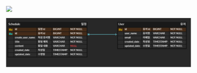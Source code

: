<img src="https://www.notion.so/Calendar-API-2-1c97d863dc948057ae6bdfdf73d0feb0?pvs=4#1c97d863dc948033b838ffa67955d218" width="1000">


![깃허브 로고](https://github.com/ljh7367/ScheduleProject/blob/main/%EC%8A%A4%ED%81%AC%EB%A6%B0%EC%83%B7%202025-04-02%20204604.png)
